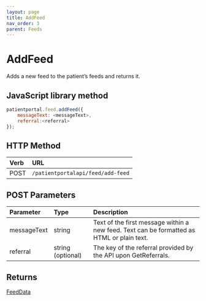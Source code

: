 ```yaml
---
layout: page
title: AddFeed
nav_order: 3
parent: Feeds
---
```


# AddFeed

Adds a new feed to the patient’s feeds and returns it.

## JavaScript library method

```javascript
patientportal.feed.addFeed({
    messageText: <messageText>,
    referral:<referral>
});
```

## HTTP Method

| Verb | URL                                               |
|:-----|:--------------------------------------------------|
| POST | `/patientportalapi/feed/add-feed` |

## POST Parameters

| Parameter | Type   | Description                                                 |
|:----------|:-------|:------------------------------------------------------------|
| messageText | string | Text of the first message within a new feed. Text can be formatted as HTML or plain text. |
| referral | string (optional) | The key of the referral provided by the API upon GetReferrals. |

## Returns

[FeedData](../objects-and-data-types/feeddata)
